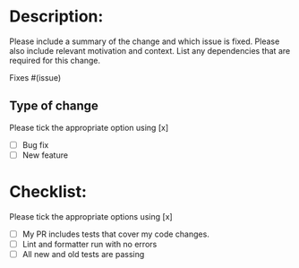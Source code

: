 <!-- If this is your first pull request for this project, please read the contributor docs at:
https://github.com/murex/.github/blob/main/CONTRIBUTING.md. --> 

# Description:
Please include a summary of the change and which issue is fixed. 
Please also include relevant motivation and context. List any dependencies 
that are required for this change.

Fixes #(issue)

## Type of change
Please tick the appropriate option using [x]

- [ ] Bug fix
- [ ] New feature

# Checklist:
Please tick the appropriate options using [x]

- [ ] My PR includes tests that cover my code changes.
- [ ] Lint and formatter run with no errors
- [ ] All new and old tests are passing
